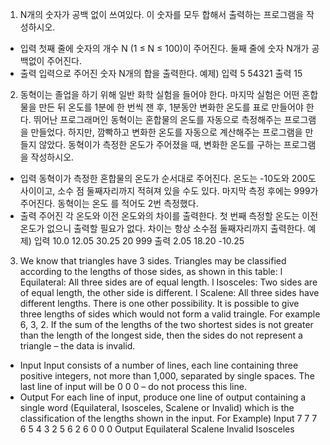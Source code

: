 1. N개의 숫자가 공백 없이 쓰여있다. 이 숫자를 모두 합해서 출력하는 프로그램을 작성하시오.
- 입력
첫째 줄에 숫자의 개수 N (1 ≤ N ≤ 100)이 주어진다. 둘째 줄에 숫자 N개가 공백없이 주어진다.
- 출력
입력으로 주어진 숫자 N개의 합을 출력한다.
예제)
입력
5 54321
출력
15

2. 동혁이는 졸업을 하기 위해 일반 화학 실험을 들어야 한다.
마지막 실험은 어떤 혼합물을 만든 뒤 온도를 1분에 한 번씩 잰 후, 1분동안 변화한 온도를 표로 만들어야 한다.
뛰어난 프로그래머인 동혁이는 혼합물의 온도를 자동으로 측정해주는 프로그램을 만들었다. 
하지만, 깜빡하고 변화한 온도를 자동으로 계산해주는 프로그램을 만들지 않았다.
동혁이가 측정한 온도가 주어졌을 때, 변화한 온도를 구하는 프로그램을 작성하시오.
- 입력
동혁이가 측정한 혼합물의 온도가 순서대로 주어진다. 온도는 -10도와 200도 사이이고, 소수 점 둘째자리까지 적혀져 있을 수도 있다. 마지막 측정 후에는 999가 주어진다. 동혁이는 온도 를 적어도 2번 측정했다.
- 출력
주어진 각 온도와 이전 온도와의 차이를 출력한다. 첫 번째 측정할 온도는 이전 온도가 없으니 출력할 필요가 없다. 차이는 항상 소수점 둘째자리까지 출력한다.
예제)
입력
10.0
12.05
30.25
20
999
출력
2.05 
18.20
-10.25
        
3. We know that triangles have 3 sides. Triangles may be classified according to the lengths of those sides, as shown in this table:
l Equilateral: All three sides are of equal length.
l Isosceles: Two sides are of equal length, the other side is different. 
l Scalene: All three sides have different lengths.
There is one other possibility. It is possible to give three lengths of sides which would not form a valid traingle. For example 6, 3, 2. If the sum of the lengths of the two shortest sides is not greater than the length of the longest side, then the sides do not represent a triangle – the data is invalid.
- Input
Input consists of a number of lines, each line containing three positive integers, not more than 1,000, separated by single spaces. The last line of input will be 0 0 0 – do not process this line.
- Output
For each line of input, produce one line of output containing a single word (Equilateral, Isosceles, Scalene or Invalid) which is the classification of the lengths shown in the input.
For Example)
Input
7 7 7
6 5 4
3 2 5
6 2 6
0 0 0
Output
Equilateral
Scalene
Invalid
Isosceles